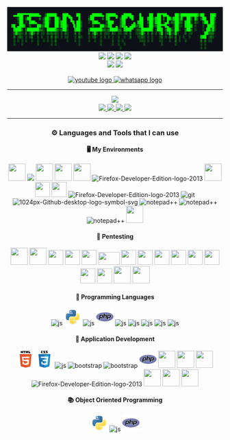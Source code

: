 <img src="https://github.com/JsonSecurity/Images/blob/main/all/logogit.png" />

<!--### ⚔️ Scopes
[![Cyber Security](https://img.shields.io/badge/CYBER%20SECURITY-🎣-cyan?style=for-the-badge&logo=linux&logoColor=white)](#)
[![Artificial Intelligence](https://img.shields.io/badge/ARTIFICIAL%20INTELLIGENCE-🦓-white?style=for-the-badge&logo=tensorflow&logoColor=white)](#)
[![Web Application Development](https://img.shields.io/badge/WEB%20APP%20DEV-🐜-orange?style=for-the-badge&logo=react&logoColor=white)](#)
[![Mobile Application Development](https://img.shields.io/badge/MOBILE%20APP%20DEV-🦗-green?style=for-the-badge&logo=android&logoColor=white)](#)
-->
<div align="center">
  <img src="https://img.shields.io/badge/CYBER%20SECURITY-black?style=flat&logo=kalilinux&logoColor=00ffff" >
  <img  src="https://img.shields.io/badge/ARTIFICIAL%20INTELLIGENCE-black?style=flat&logo=tensorflow">
  <img  src="https://img.shields.io/badge/WEB%20APP%20DEV-black?style=flat&logo=laravel&logoColor=f72a16">
  <img src="https://img.shields.io/badge/MOBILE%20APP%20DEV-black?style=flat&logo=android&logoColor=98ed64">
</div>
<!--### 🛰️ Other scopes
[![Applied Electronics](https://img.shields.io/badge/APPLIED%20ELECTRONICS-🐫-orange?style=for-the-badge&logo=arduino&logoColor=white)](#)
[![Robotics](https://img.shields.io/badge/ROBOTICS-🦘-yellow?style=for-the-badge&logo=cplusplus&logoColor=white)](#)
-->
<div align="center">
  <img src="https://img.shields.io/badge/APPLIED%20ELECTRONICS-black?style=flat&logo=arduino&logoColor=00ffff">
  <img  src="https://img.shields.io/badge/ROBOTICS-black?style=flat&logo=cplusplus&logoColor=8c65f6">
</div>
<br>
<div align="center">
  <a href="https://www.youtube.com/@JsonSecurity">
    <img src="https://img.shields.io/static/v1?message=Youtube&logo=youtube&label=&color=FF0000&logoColor=white" height="27" alt="youtube logo"  />
  </a>
  <a href="https://whatsapp.com/channel/0029Va6qCz35kg78isPUyb0x">
    <img src="https://img.shields.io/static/v1?message=Whatsapp&logo=whatsapp&label=&color=24dc15&logoColor=white" height="27" alt="whatsapp logo"  />
  </a>
</div>

---

<!--
### 🦔 Most used programming languages

[![Top Langs](https://github-readme-stats.vercel.app/api/top-langs/?username=jsonsecurity&langs_count=15&layout=donut-vertical&theme=dracula&custom_title=Json%20Security&cache_seconds=7200)](https://github-readme-stats.vercel.app/api/top-langs/?username=jsonsecurity&langs_count=15&layout=donut-vertical&theme=dracula&custom_title=Json%20Security&cache_seconds=7200)
-->
<div align="center">
  <a href="https://github-readme-stats.vercel.app/api/top-langs/?username=jsonsecurity&langs_count=15&layout=donut-vertical&theme=dracula&custom_title=Json%20Security&cache_seconds=7200">
    <img src="https://github-readme-stats.vercel.app/api/top-langs/?username=jsonsecurity&langs_count=15&layout=donut-vertical&theme=dracula&hide_border=true&custom_title=Json%20Security&cache_seconds=7200" />
  </a>
  <br>
  <a href="https://github.com/JsonSecurity/tunNgrok">
    <img src="https://github-readme-stats.vercel.app/api/pin/?username=JsonSecurity&repo=tunNgrok&show_icons=true&theme=dracula&locale=es&hide_border=true&icon_color=31ff0d&title_color=31ff0d&cache_seconds=7200" />
  </a>
  <a href="https://github.com/JsonSecurity/Lizardnum"><img src="https://github-readme-stats.vercel.app/api/pin/?username=JsonSecurity&repo=Lizardnum&show_icons=true&theme=dracula&locale=es&hide_border=true&icon_color=fc3b5e&title_color=fc3b5e&cache_seconds=7200" />
  </a>
  <a href="https://github.com/JsonSecurity/gemini">
    <img src="https://github-readme-stats.vercel.app/api/pin/?username=JsonSecurity&repo=gemini&show_icons=true&theme=dracula&locale=es&hide_border=true&icon_color=eeda0e&title_color=eeda0e"/>
  </a>
  
  <a href="https://github.com/JsonSecurity/Locateme">
    <img src="https://github-readme-stats.vercel.app/api/pin/?username=JsonSecurity&repo=Locateme&show_icons=true&theme=dracula&locale=es&hide_border=true&icon_color=ffffff&title_color=ffffff&cache_seconds=7200" />
  </a>
</div>

<!--
[![Top Langs](https://github-readme-stats.vercel.app/api/top-langs/?username=jsonsecurity&langs_count=15&layout=compact&theme=dracula&custom_title=Most%20Used%20Languages)](#)
![Top Langs](https://github-readme-stats.vercel.app/api/top-langs/?username=anuraghazra\&layout=compact)

![Harlok's WakaTime stats](https://github-readme-stats.vercel.app/api/wakatime?username=jsonsecurity)
![Harlok's WakaTime stats](https://github-readme-stats.vercel.app/api/wakatime?username=jsonsecurity\&hide_progress=true)
![Harlok's WakaTime stats](https://github-readme-stats.vercel.app/api/wakatime?username=jsonsecurity\&layout=compact)

![Metrics](https://metrics.lecoq.io/jsonsecurity?template=classic&languages=1&base.indepth=0&base.hireable=0&base.skip=0&languages.ignored=html&languages.limit=5&languages.colors=github&config.timezone=America%2FSao_Paulo&config.theme=dark)

-->
---

<div align="center">
  <h3>⚙️ Languages and Tools that I can use</h3>

  <h4>🖥️ My Environments</h4>
  <img src="https://upload.wikimedia.org/wikipedia/commons/d/d5/Virtualbox_logo.png" width="40px" height="40px" border="0" decora/>
  <img width="40px" src="https://static-cdn.jtvnw.net/jtv_user_pictures/e35a902c-7cef-49f1-800a-1e75acf39a96-profile_image-300x300.png"/>
  <img width="40px" height="40px" src="https://styles.redditmedia.com/t5_3ielc/styles/communityIcon_3bj2qe3pois31.png"/>
  <img width="40px" height="40px" src="https://www.sublimehq.com/images/sublime_text.png" border="0"/>
  <img width="40px" height="40px" src="https://static-00.iconduck.com/assets.00/visual-studio-code-icon-2048x2026-9ua8vqiy.png" border="0"/>
  <img src="https://upload.wikimedia.org/wikipedia/commons/thumb/c/c1/Android_Studio_icon_%282023%29.svg/480px-Android_Studio_icon_%282023%29.svg.png" alt="Firefox-Developer-Edition-logo-2013" height="40" width="40" border="0">
  <img  width="40px" height="40px" src="https://avatars.githubusercontent.com/u/33467679"/>
  <img  width="35px" height="35px" src="https://cdn.iconscout.com/icon/free/png-256/free-kaggle-3521526-2945029.png"/>
  <img  width="35px" height="35px" src="https://avatars.githubusercontent.com/u/15658638"/>
  <img src="https://i.ibb.co/NrCpW5N/Firefox-Developer-Edition-logo-2013.png" alt="Firefox-Developer-Edition-logo-2013" height="40" width="40" border="0">
  <img src="https://www.vectorlogo.zone/logos/git-scm/git-scm-icon.svg" alt="git" width="40" height="40"/> 
  <img src="https://i.ibb.co/7KZpZkL/1024px-Github-desktop-logo-symbol-svg.png" height="40" width="40" alt="1024px-Github-desktop-logo-symbol-svg" border="0">
  <img src="https://www.arduino.cc/wiki/370832ed4114dd35d498f2f449b4781e/arduino.svg" width="auto" height="40px" alt="notepad++" border="0">
  <img src="https://cdn.freebiesupply.com/logos/thumbs/2x/raspberry-pi-logo.png" width="auto" height="40px" alt="notepad++" border="0">
  <img src="https://upload.wikimedia.org/wikipedia/commons/thumb/5/57/Geogebra.svg/150px-Geogebra.svg.png" width="auto" height="40px" alt="notepad++" border="0">
  <img  width="40px" height="40px" src="https://www.latex-project.org/about/logos/latex-project-logo_288x288.svg"/>
</div>

<div align="center">
  <h4>🎣 Pentesting</h4>
  <!--<img width="40px" src="https://media4.giphy.com/media/2DUl6BtXGAx2uyqIas/200w.gif"/>-->
  
  <!--<img width="40px" src="https://images.credly.com/images/e63aa507-b974-4e67-bae6-1e425f6e2a99/image.png"/>-->
  <img src="https://seeklogo.com/images/K/kali-linux-logo-AED181186E-seeklogo.com.png" width="40px" height="40px" border="0" decora/>
  <img src="https://styles.redditmedia.com/t5_3jxys/styles/communityIcon_z9jsfziqpdac1.jpg?format=pjpg&s=4ded88935752780a668f7d11d20062d99c780ba9" width="40px" height="40px" border="0" decora/>
  <img width="35px" height="35px" src="https://roboticaxyz.com/wp-content/uploads/2022/12/1000040239.png"/>
  <img width="35px" height="35px" src="https://miro.medium.com/v2/resize:fit:720/format:webp/1*KMYIE0A-u-DhaMm9N2ImlA.png"/>
  <img width="35px" height="35px" src="https://www.nicepng.com/png/full/233-2339906_the-owasp-zed-attack-proxy-is-one-of.png"/>
  <img src="https://upload.wikimedia.org/wikipedia/commons/e/ea/Docker_%28container_engine%29_logo_%28cropped%29.png" width="50" height="30"/> 
  
  <img width="35px" height="35px" src="https://repository-images.githubusercontent.com/413856062/a744f824-c4ce-436d-9785-19a35a8905c9"/>
  
  <!-- <img height="35px" src="https://www.vaadata.com/blog/wp-content/uploads/2024/05/exploiting-sqli-with-sqlmap.png"/> -->
  <img width="35px" height="35px" src="https://www.kali.org/tools/wfuzz/images/wfuzz-logo.svg"/>
  <img width="35px" height="35px" src="https://udigrudroid.wordpress.com/wp-content/uploads/2018/07/veil_logo.png"/>
  
  <img width="35px" height="35px" src="https://icons.veryicon.com/png/System/Captiva/wireshark.png"/>
  <img width="35px" height="35px" src="https://www.zerodayclothing.com/products/openwall-jtr-gentleman-1/openwall-jtr-gentleman-1_carrousel_02.jpg"/>
  <img width="35px" height="35px" src="https://media.imgcdn.org/repo/2023/03/hashcat/hashcat-logo.png"/>
  <img width="35px" height="35px" src="https://www.kali.org/tools/hydra/images/hydra-logo.svg"/>
  <img width="35px" height="35px" src="https://www.kali.org/tools/netcat/images/netcat-logo.svg"/>
  <img width="40px" height="40px" src="https://asset.brandfetch.io/idHnSFcYKj/idj4y8Dz-_.png"/>
  <img width="40px" height="40px" src="https://www.exploit-db.com/images/spider-white.png"/>
  
</div>

<div align="center">
  <h4>🦖 Programming Languages</h4>
  <img src="https://runcode-app-public.s3.amazonaws.com/images/bash-shell-script-online-editor-compiler.original.png" alt="js" width="40" height="40"/> 
  <img src="https://raw.githubusercontent.com/devicons/devicon/master/icons/python/python-original.svg" alt="python" width="40" height="40"/>
  <img src="https://avatars.githubusercontent.com/u/1609975" alt="js" width="40" height="40"/> 
  <img src="https://raw.githubusercontent.com/devicons/devicon/master/icons/php/php-original.svg" alt="php" width="40" height="40"/> 
  <img src="https://seeklogo.com/images/J/javascript-logo-8892AEFCAC-seeklogo.com.png" alt="js" width="31" height="31"/> 
  <img src="https://brandslogos.com/wp-content/uploads/images/large/java-logo-1.png" alt="js" width="40" height="40"/> 
  <img src="https://upload.wikimedia.org/wikipedia/commons/1/19/C_Logo.png" alt="js" width="40" height="40"/> 
  <img src="https://upload.wikimedia.org/wikipedia/commons/3/32/C%2B%2B_logo.png" alt="js" width="40" height="40"/> 
  <img src="https://upload.wikimedia.org/wikipedia/commons/thumb/c/cf/Lua-Logo.svg/600px-Lua-Logo.svg.png?20150107024942" alt="js" width="40" height="40"/> 
</DIV>

<div align="center">
  <h4>🧱 Application Development</h4>
          <img src="https://raw.githubusercontent.com/devicons/devicon/master/icons/html5/html5-original-wordmark.svg" alt="html5" width="40" height="40"/>
          <img src="https://raw.githubusercontent.com/devicons/devicon/master/icons/css3/css3-original-wordmark.svg" alt="css3" width="40" height="40"/>
          <img src="https://seeklogo.com/images/J/javascript-logo-8892AEFCAC-seeklogo.com.png" alt="js" width="31" height="31"/>
          <img src="https://getbootstrap.com/docs/5.3/assets/brand/bootstrap-logo-shadow.png" alt="bootstrap" width="50" height="40"/>
          <img src="https://seeklogo.com/images/J/jquery-logo-CFE6ECE363-seeklogo.com.png" alt="bootstrap" width="35" height="35"/>
          <img src="https://raw.githubusercontent.com/devicons/devicon/master/icons/php/php-original.svg" alt="php" width="40" height="40"/>
          <img src="https://cdn.icon-icons.com/icons2/1381/PNG/512/mysqlworkbench_93532.png" width="40" height="40"/>
          <img src="https://www.geekandjob.com/uploads/wiki/43b8c92d2a8fcd2a95ae6bf30c18494dae92467a.png" width="40" height="40"/>
          <img src="https://static-00.iconduck.com/assets.00/mariadb-icon-512x340-txozryr2.png" width="40" height="40"/>
          <img src="https://avatars.githubusercontent.com/u/14101776" alt="Firefox-Developer-Edition-logo-2013" height="40" width="40" border="0">
          <img src="https://flet.dev/img/logo.svg" height="40" width="40" border="0">
          <img src="https://www.manualweb.net/img/logos/flask.png" height="40" width="40" border="0">
          <img src="https://styles.redditmedia.com/t5_22lifv/styles/communityIcon_mw6kn5lyiud41.png" height="40" width="40" border="0">
</div>

<div align="center">
  <h4>📚 Object Oriented Programming</h4>
  <img src="https://raw.githubusercontent.com/devicons/devicon/master/icons/python/python-original.svg" alt="python" width="40" height="40"/>
  <img src="https://brandslogos.com/wp-content/uploads/images/large/java-logo-1.png" alt="js" width="40" height="40"/> 
  <img src="https://raw.githubusercontent.com/devicons/devicon/master/icons/php/php-original.svg" alt="php" width="40" height="40"/> 
</div>

<!------------------------------------------------------------
<h3>📓 Extra:</h3>
<div>
  <img src="https://i.ibb.co/hWbmstm/pngwing-com.png" alt="microsoft-powerpoint" width="auto" height="40" border="0">
  <img src="https://i.ibb.co/P9qktLw/pngwing-com-1.png" width="auto" height="40" alt="Excel" border="0">
  <img src="https://i.ibb.co/1vHDj4d/pngwing-com-2.png" width="auto" height="40" alt="microsoft-word-document" border="0">
</div>
-->
